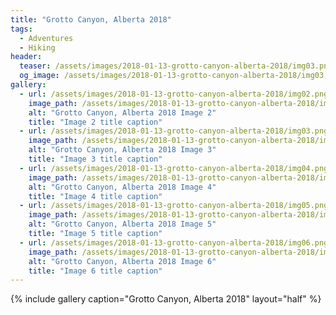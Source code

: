 ```yaml
---
title: "Grotto Canyon, Alberta 2018"
tags:
  - Adventures
  - Hiking
header:
  teaser: /assets/images/2018-01-13-grotto-canyon-alberta-2018/img03.png
  og_image: /assets/images/2018-01-13-grotto-canyon-alberta-2018/img03.png
gallery:
  - url: /assets/images/2018-01-13-grotto-canyon-alberta-2018/img02.png
    image_path: /assets/images/2018-01-13-grotto-canyon-alberta-2018/img02.png
    alt: "Grotto Canyon, Alberta 2018 Image 2"
    title: "Image 2 title caption"
  - url: /assets/images/2018-01-13-grotto-canyon-alberta-2018/img03.png
    image_path: /assets/images/2018-01-13-grotto-canyon-alberta-2018/img03.png
    alt: "Grotto Canyon, Alberta 2018 Image 3"
    title: "Image 3 title caption"
  - url: /assets/images/2018-01-13-grotto-canyon-alberta-2018/img04.png
    image_path: /assets/images/2018-01-13-grotto-canyon-alberta-2018/img04.png
    alt: "Grotto Canyon, Alberta 2018 Image 4"
    title: "Image 4 title caption"
  - url: /assets/images/2018-01-13-grotto-canyon-alberta-2018/img05.png
    image_path: /assets/images/2018-01-13-grotto-canyon-alberta-2018/img05.png
    alt: "Grotto Canyon, Alberta 2018 Image 5"
    title: "Image 5 title caption"
  - url: /assets/images/2018-01-13-grotto-canyon-alberta-2018/img06.png
    image_path: /assets/images/2018-01-13-grotto-canyon-alberta-2018/img06.png
    alt: "Grotto Canyon, Alberta 2018 Image 6"
    title: "Image 6 title caption"
---
```


{% include gallery caption="Grotto Canyon, Alberta 2018" layout="half" %}
